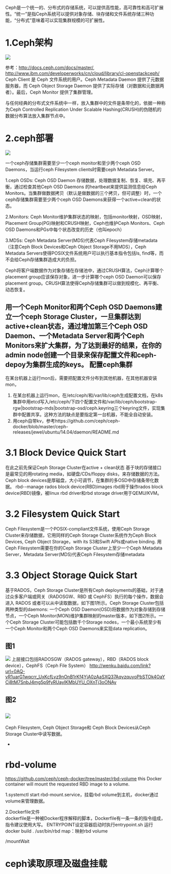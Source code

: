Ceph是一个统一的、分布式的存储系统，可以提供高性能，高可靠性和高可扩展性。“统一”是指Ceph系统可以提供对象存储、块存储和文件系统存储三种功能，“分布式”意味着可以实现集群规模的可扩展性。
# 1.Ceph架构

![](http://www.ibm.com/developerworks/cn/linux/l-ceph/figure1.gif)

参考：http://docs.ceph.com/docs/master/, http://www.ibm.com/developerworks/cn/cloud/library/cl-openstackceph/
Ceph Client 是 Ceph 文件系统的用户。Ceph Metadata Daemon 提供了元数据服务器，而 Ceph Object Storage Daemon 提供了实际存储（对数据和元数据两者）。最后，Ceph Monitor 提供了集群管理。

与任何经典的分布式文件系统中一样，放入集群中的文件是条带化的，依据一种称为Ceph Controlled Replication Under
Scalable Hashing(CRUSH)的伪随机的数据分布算法放入集群节点中。


# 2.ceph部署
![](http://docs.ceph.com/docs/master/_images/ditaa-cffd08dd3e192a5f1d724ad7930cb04200b9b425.png)

一个ceph存储集群需要至少一个ceph monitor和至少两个ceph OSD Daemons，当运行ceph Filesystem clients时需要ceph Metadata Server。

1.ceph OSDs: Ceph OSD Daemon 存储数据，处理数据复制、恢复、填充、再平衡，通过检查其他Ceph OSD Daemons 的heartbeat来提供监测信息给Ceph Monitors。当集群做数据拷贝（默认是做数据的三个拷贝，但可调整）时，一个ceph存储集群需要至少两个ceph OSD Daemons来获得一个active+clean的状态。

2.Monitors: Ceph Monitor维护集群状态的映射，包括monitor映射，OSD映射，Placement Group(PG)映射和CRUSH映射，Ceph也维护Ceph Monitors、Ceph OSD Daemons和PGs中每个状态改变的历史（也叫epoch）

3.MDSs: Ceph Metadata Server(MDS)代表Ceph Filesystem存储metadata（注意Ceph Block Devices和Ceph Object Storage不用MDS），Ceph Metadata Servers使得POSIX文件系统用户可以执行基本指令包括ls, find等，而不会给Ceph存储集群造成大的负担。

Ceph将客户端数据作为对象存储在存储池中，通过CRUSH算法，Ceph计算哪个placement group应该保存对象，进一步计算哪个ceph OSD Daemon可以保存placement group。CRUSH算法使得Ceph存储集群可以做到规模化、再平衡、动态恢复。

用一个Ceph Monitor和两个Ceph OSD Daemons建立一个ceph Storage Cluster，一旦集群达到active+clean状态，通过增加第三个Ceph OSD Daemon、一个Metadata Server和两个Ceph Monitors来扩大集群，为了达到最好的结果，在你的admin node创建一个目录来保存配置文件和ceph-depoy为集群生成的keys。
配置ceph集群
-
在某台机器上运行mon后，需要把配置文件分布到其他机器，在其他机器安装mon，
1. 在某台机器上运行mon，在/etc/ceph/和/var/lib/ceph生成配置文档，在k8s集群中用etcd写入/etc/ceph/下四个配置文件和/var/lib/ceph/bootstrap-rgw|bootstrap-mds|bootstrap-osd/ceph.keyring三个keyring文件，实现集群中配置共享。这种方法的缺点是要指定第一台机器，不能全自动安装。
2. 用ceph自带kv，参考https://github.com/ceph/ceph-docker/blob/master/ceph-releases/jewel/ubuntu/14.04/daemon/README.md


# 3.1 Block Device Quick Start
在此之前先保证Ceph Storage Cluster在active + clean状态
基于块的存储接口是最常见的用rotating media，如硬盘/CDs/floppy disks，来存储数据的方法。
Ceph block devices是厚磁盘，大小可调节，在集群的多OSD中存储条带化数据。
rbd--manage rados block device(RBD)images
rbd用于操作rados block device(RBD)镜像，被linux rbd driver和rbd storage driver用于QEMU/KVM。

# 3.2 Filesystem Quick Start
Ceph Filesystem是一个POSIX-compliant文件系统，使用Ceph Storage Cluster来存储数据，它用同样的Ceph Storage Cluster系统作为Ceph Block Devices, Ceph Object Storage，with its S3和Swift APIs或native binding.
用Ceph Filesystem需要在你的Ceph Storage Cluster上至少一个Ceph Metadata Server，Metadata Server(MDS)代表Ceph Filesystem存储metadata


# 3.3 Object Storage Quick Start
基于RADOS，Ceph Storage Cluster是所有Ceph deployments的基础，对于通过众多客户端或网关（RADOSGW、RBD 或 CephFS）执行的每个操作，数据会进入 RADOS 或者可以从中读取数据，如下图1所示。Ceph Storage Cluster包括两种类型的daemons: 一个Ceph OSD Daemon(OSD)将数据作为对象存储到存储节点，一个Ceph Monitor(MON)维护集群映射的master版本，如下图2所示。一个Ceph Storage Cluster可能包括数千个Storage nodes，一个最小系统至少有一个Ceph Monitor和两个Ceph OSD Daemons来实现data replication。

图1
--
![](http://www.ibm.com/developerworks/cn/cloud/library/cl-openstackceph/figure01.png)
上层接口包括RADOSGW（RADOS gateway），RBD（RADOS block device），CephFS（Ceph File System）
http://wenku.baidu.com/link?url=0AQ-vR1uarG1wqcrr_UxKcfLyz9nOnB1rKf4YjA0zAaSXQ37AqyzquyoPbSTOk4OaYCj8tM7SnbJ4mg5p9fyRUayIKMbUYU_OXnTj3oONAy

图2
--
![](http://www.ibm.com/developerworks/cn/cloud/library/cl-openstackceph/figure02.png)
-
Ceph Filesystem, Ceph Object Storage和 Ceph Block Devices从Ceph Storage Cluster中读写数据。

-
# rbd-volume
https://github.com/ceph/ceph-docker/tree/master/rbd-volume
this Docker container will mount the requested RBD image to a volume.

1.systemctl start rbd-mount.service，挂载rbd volume到主机，docker通过volume来管理数据。

2.Dockerfile文件  
dockerfile是一种被Docker程序解释的脚本，Dockerfile有一条一条的指令组成，指令建议使用大写。
ENTRYPOINT设定容器启动时执行entrypoint.sh
运行docker build . 
/usr/bin/rbd map：映射rbd volume

/mountWait  
# ceph读取原理及磁盘挂载



